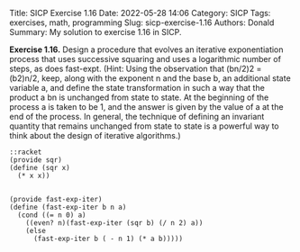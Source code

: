 Title: SICP Exercise 1.16
Date: 2022-05-28 14:06
Category: SICP
Tags: exercises, math, programming
Slug: sicp-exercise-1.16
Authors: Donald
Summary: My solution to exercise 1.16 in SICP.

**Exercise 1.16.**  Design a procedure that evolves an iterative exponentiation process that uses successive squaring and uses a logarithmic number of steps, as does fast-expt. (Hint: Using the observation that (bn/2)2 = (b2)n/2, keep, along with the exponent n and the base b, an additional state variable a, and define the state transformation in such a way that the product a bn is unchanged from state to state. At the beginning of the process a is taken to be 1, and the answer is given by the value of a at the end of the process. In general, the technique of defining an invariant quantity that remains unchanged from state to state is a powerful way to think about the design of iterative algorithms.)

	::racket
	(provide sqr)  
	(define (sqr x)
	  (* x x))


	(provide fast-exp-iter)
	(define (fast-exp-iter b n a)
	  (cond ((= n 0) a)
		((even? n)(fast-exp-iter (sqr b) (/ n 2) a))
		(else
		  (fast-exp-iter b ( - n 1) (* a b)))))






